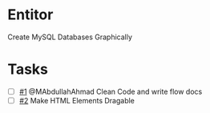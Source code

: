 # Entitor
Create MySQL Databases Graphically

# Tasks
- [ ] [#1](./issues/1) @MAbdullahAhmad Clean Code and write flow docs
- [ ] [#2](./issues/2) Make HTML Elements Dragable  
